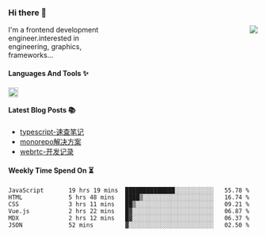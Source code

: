 <!--
**zhaohuanyuu/zhaohuanyuu** is a ✨ _special_ ✨ repository because its `README.md` (this file) appears on your GitHub profile.
-->

### Hi there 👋

<picture>
  <source media="(prefers-color-scheme: dark)" srcset="https://github-readme-stats.vercel.app/api?username=zhaohuanyuu&count_private=true&show_icons=true&theme=city_lights&hide_title=true">
  <img align="right" src="https://github-readme-stats.vercel.app/api?username=zhaohuanyuu&count_private=true&show_icons=true&hide_title=true">
</picture>

<p align="left" style="width:40%">I'm a frontend development engineer.interested in engineering, graphics, frameworks...</p>

#### Languages And Tools ✨

<img align="left" height="20" src="https://skillicons.dev/icons?i=js,ts,nodejs,react,vue,gatsby,materialui,graphql,nestjs,electron,flutter" />

</br>

#### Latest Blog Posts 📚
<!-- BLOG-POST-LIST:START -->
- [typescript-速查笔记](https://zhy.gatsbyjs.io/blog/ts-note)
- [monorepo解决方案](https://zhy.gatsbyjs.io/blog/monorepos)
- [webrtc-开发记录](https://zhy.gatsbyjs.io/blog/webrtc-note)
<!-- BLOG-POST-LIST:END -->

#### Weekly Time Spend On ⏳
<!--START_SECTION:waka-->

```text
JavaScript       19 hrs 19 mins  ██████████████░░░░░░░░░░░   55.78 %
HTML             5 hrs 48 mins   ████▒░░░░░░░░░░░░░░░░░░░░   16.74 %
CSS              3 hrs 11 mins   ██▒░░░░░░░░░░░░░░░░░░░░░░   09.21 %
Vue.js           2 hrs 22 mins   █▓░░░░░░░░░░░░░░░░░░░░░░░   06.87 %
MDX              2 hrs 12 mins   █▓░░░░░░░░░░░░░░░░░░░░░░░   06.37 %
JSON             52 mins         ▓░░░░░░░░░░░░░░░░░░░░░░░░   02.50 %
```

<!--END_SECTION:waka-->
